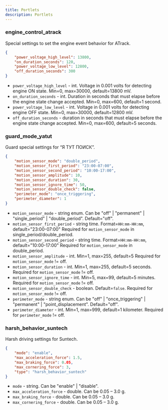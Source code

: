 ```yaml
---
title: Portlets
description: Portlets
---
```


### engine_control_atrack

Special settings to set the engine event behavior for ATrack.

```json
{
    "power_voltage_high_level": 13800,
    "on_duration_seconds": 120,
    "power_voltage_low_level": 12800,
    "off_duration_seconds": 300
}
```

* `power_voltage_high_level` - int. Voltage in 0.001 volts for detecting engine ON state. Min=0, max=30000, 
default=13800 mV.
* `on_duration_seconds` - int. Duration in seconds that must elapse before the engine state change accepted. 
Min=0, max=600, default=1 second.
* `power_voltage_low_level` - int. Voltage in 0.001 volts for detecting engine OFF state. Min=0, max=30000, 
default=12800 mV.
* `off_duration_seconds` - duration in seconds that must elapse before the engine state change accepted. 
Min=0, max=600, default=5 seconds.

### guard_mode_yatut

Guard special settings for “Я ТУТ ПОИСК”.

```json
{
    "motion_sensor_mode": "double_period",
    "motion_sensor_first_period": "23:00-07:00",
    "motion_sensor_second_period": "10:00-17:00",
    "motion_sensor_amplitude": 10,
    "motion_sensor_duration": 30,
    "motion_sensor_ignore_time": 50,
    "motion_sensor_double_check": false,
    "perimeter_mode": "once_triggering",
    "perimeter_diameter": 1
}
```

* `motion_sensor_mode` - string enum. Can be "off" | "permanent" | "single_period" | "double_period". Default="off".
* `motion_sensor_first_period` - string time. Format=`HH:mm-HH:mm`, default="23:00-07:00" Required 
for `motion_sensor_mode` in single_period/double_period.
* `motion_sensor_second_period` - string time. Format=`HH:mm-HH:mm`, default="10:00-17:00" Required 
for `motion_sensor_mode` in double_period.
* `motion_sensor_amplitude` - int. Min=1, max=255, default=5 Required for `motion_sensor_mode` != off.
* `motion_sensor_duration` - int. Min=1, max=255, default=5 seconds. Required for `motion_sensor_mode` != off.
* `motion_sensor_ignore_time` - int. Min=5, max=99, default=5 minutes. Required for `motion_sensor_mode` != off.
* `motion_sensor_double_check` - boolean. Default=`false`. Required for `motion_sensor_mode` != off.
* `perimeter_mode` - string enum. Can be "off" | "once_triggering" | "permanent" | "point_displacement". Default="off".
* `perimeter_diameter` - int. Min=1, max=999, default=1 kilometer. Required for `perimeter_mode` != off.

### harsh_behavior_suntech

Harsh driving settings for Suntech.

```json
{
    "mode": "enable",
    "max_acceleration_force": 1.5,
    "max_braking_force": 0.05,
    "max_cornering_force": 3,
    "type": "harsh_behavior_suntech"
}
```

* `mode` - string. Can be "enable" | "disable".
* `max_acceleration_force` - double. Can be 0.05 – 3.0 g.
* `max_braking_force` - double. Can be 0.05 – 3.0 g.
* `max_cornering_force` - double. Can be 0.05 – 3.0 g.



